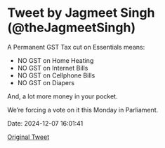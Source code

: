 # Tweet by Jagmeet Singh (@theJagmeetSingh)

A Permanent GST Tax cut on Essentials means: 
 
- NO GST on Home Heating 
- NO GST on Internet Bills 
- NO GST on Cellphone Bills 
- NO GST on Diapers 

And, a lot more money in your pocket.  
 
We’re forcing a vote on it this Monday in Parliament.

Date: 2024-12-07 16:01:41

[Original Tweet](https://x.com/theJagmeetSingh/status/1865426461739389212)
